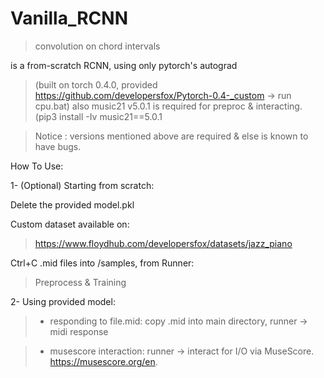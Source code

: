 # Vanilla_RCNN
>convolution on chord intervals


is a from-scratch RCNN, using only pytorch's autograd 

>(built on torch 0.4.0, provided https://github.com/developersfox/Pytorch-0.4-_custom -> 
run cpu.bat)
also music21 v5.0.1 is required for preproc 
& interacting.
(pip3 install -Iv music21==5.0.1


>Notice : versions mentioned above are required & else is known to have bugs.


How To Use:


1- (Optional) Starting from scratch:

Delete the provided model.pkl

Custom dataset available on:
>https://www.floydhub.com/developersfox/datasets/jazz_piano

Ctrl+C .mid files into /samples,
from Runner:
  >Preprocess &
  >Training
  
 
2- Using provided model:


>- responding to file.mid: copy .mid into main directory, runner -> midi response


>- musescore interaction: runner -> interact for I/O via MuseScore. https://musescore.org/en.



